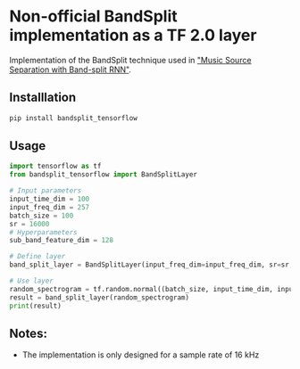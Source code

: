 # Non-official BandSplit implementation as a TF 2.0 layer 

Implementation of the BandSplit technique used in ["Music Source Separation with Band-split RNN"](https://arxiv.org/abs/2209.15174).

## Installlation
```bash
pip install bandsplit_tensorflow
```
## Usage
```python
import tensorflow as tf 
from bandsplit_tensorflow import BandSplitLayer

# Input parameters
input_time_dim = 100
input_freq_dim = 257
batch_size = 100
sr = 16000
# Hyperparameters
sub_band_feature_dim = 128

# Define layer
band_split_layer = BandSplitLayer(input_freq_dim=input_freq_dim, sr=sr, sub_band_feature_dim=sub_band_feature_dim)

# Use layer
random_spectrogram = tf.random.normal((batch_size, input_time_dim, input_freq_dim))
result = band_split_layer(random_spectrogram)
print(result)
```

## Notes:
* The implementation is only designed for a sample rate of 16 kHz
